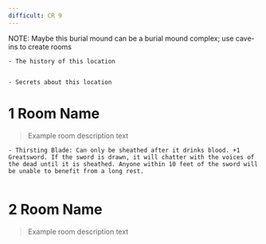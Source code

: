 ```yaml
---
difficult: CR 9
---
```


NOTE: Maybe this burial mound can be a burial mound complex; use cave-ins to create rooms 

```ad-history
- The history of this location


```

```ad-Secrets
- Secrets about this location
```


# 1 Room Name
> Example room description text

```ad-loot
- Thirsting Blade: Can only be sheathed after it drinks blood. +1 Greatsword. If the sword is drawn, it will chatter with the voices of the dead until it is sheathed. Anyone within 10 feet of the sword will be unable to benefit from a long rest. 


```

# 2 Room Name
> Example room description text